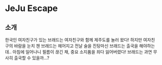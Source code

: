 JeJu Escape
===========

소개
---
한국인 여자친구가 있는 브래드는 여자친구와 함께 제주도를 놀러 왔다! 하지만 여자친구의 바람을 눈치 챈 브래드는 헤어지고 전날 술을 진탕마신 브래드는 출국을 해야하는데.. 아침에 일어나니 필름이 끊긴 채, 중요 소지품을 죄다 잃어버렸다! 브래드는 과연 무사히 출국할 수 있을까...?

